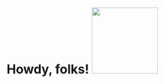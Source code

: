 # Howdy, folks! <img src="https://media.giphy.com/media/JlVkLKuxRSvLy/giphy.gif" width="150px" height="150px">

<!--
**sairam11-cy/sairam11-cy** is a ✨ _special_ ✨ repository because its `README.md` (this file) appears on your GitHub profile.

Here are some ideas to get you started:

- 🔭 I’m currently working on ...
- 🌱 I’m currently learning ...
- 👯 I’m looking to collaborate on ...
- 🤔 I’m looking for help with ...
- 💬 Ask me about ...
- 📫 How to reach me: ...
- 😄 Pronouns: ...
- ⚡ Fun fact: ...
-->

